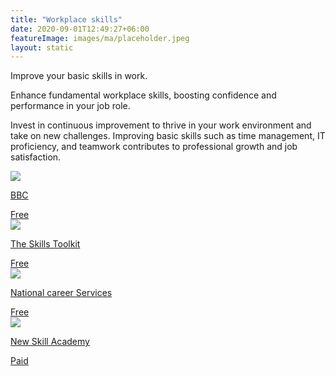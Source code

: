 ```yaml
---
title: "Workplace skills"
date: 2020-09-01T12:49:27+06:00
featureImage: images/ma/placeholder.jpeg
layout: static
---
```


Improve your basic skills in work.

Enhance fundamental workplace skills, boosting confidence and performance in your job role.

Invest in continuous improvement to thrive in your work environment and take on new challenges. Improving basic skills such as time management, IT proficiency, and teamwork contributes to professional growth and job satisfaction.

<a class="ma-link" href="https://www.bbc.co.uk/teach/skillswise/job-skills/zdh8vk7"><div class="ma-card ma-card-Learning"><div class="ma-icon"><img src ="/images/icon-check.png"/></div><div class="ma-name"><p>BBC</p></div><div class="ma-paid-text"><span>Free </span></div></div></a><a class="ma-link" href="https://theskillstoolkit.campaign.gov.uk/"><div class="ma-card ma-card-Learning"><div class="ma-icon"><img src ="/images/icon-check.png"/></div><div class="ma-name"><p>The Skills Toolkit</p></div><div class="ma-paid-text"><span>Free </span></div></div></a><a class="ma-link" href="https://nationalcareers.service.gov.uk/careers-advice/build-foundation-digital-skills-to-help-your-career/"><div class="ma-card ma-card-Learning"><div class="ma-icon"><img src ="/images/icon-check.png"/></div><div class="ma-name"><p>National career Services</p></div><div class="ma-paid-text"><span>Free </span></div></div></a><a class="ma-link" href="https://www.awin1.com/cread.php?awinmid=31125&awinaffid=1198638&ued=https%3A%2F%2Fnewskillsacademy.co.uk%2F"><div class="ma-card ma-card-Learning"><div class="ma-icon"><img src ="/images/icon-pound.png"/></div><div class="ma-name"><p>New Skill Academy</p></div><div class="ma-paid-text"><span>Paid</span></div></div></a>  

<br/><br/>






